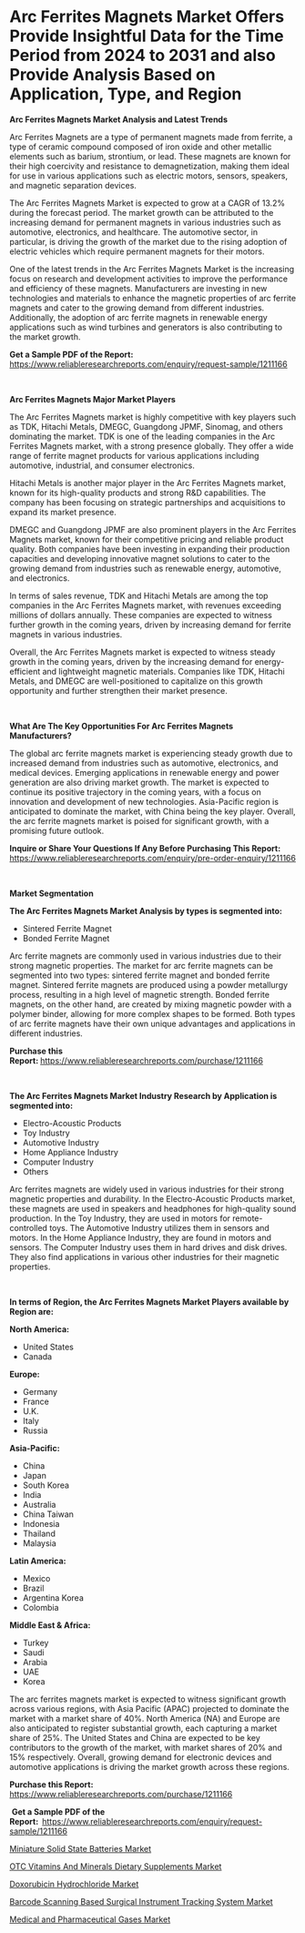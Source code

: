 <p><h1>Arc Ferrites Magnets Market Offers Provide Insightful Data for the Time Period from 2024 to 2031 and also Provide Analysis Based on Application, Type, and Region</h1></p><p><strong>Arc Ferrites Magnets Market Analysis and Latest Trends</strong></p>
<p><p>Arc Ferrites Magnets are a type of permanent magnets made from ferrite, a type of ceramic compound composed of iron oxide and other metallic elements such as barium, strontium, or lead. These magnets are known for their high coercivity and resistance to demagnetization, making them ideal for use in various applications such as electric motors, sensors, speakers, and magnetic separation devices.</p><p>The Arc Ferrites Magnets Market is expected to grow at a CAGR of 13.2% during the forecast period. The market growth can be attributed to the increasing demand for permanent magnets in various industries such as automotive, electronics, and healthcare. The automotive sector, in particular, is driving the growth of the market due to the rising adoption of electric vehicles which require permanent magnets for their motors.</p><p>One of the latest trends in the Arc Ferrites Magnets Market is the increasing focus on research and development activities to improve the performance and efficiency of these magnets. Manufacturers are investing in new technologies and materials to enhance the magnetic properties of arc ferrite magnets and cater to the growing demand from different industries. Additionally, the adoption of arc ferrite magnets in renewable energy applications such as wind turbines and generators is also contributing to the market growth.</p></p>
<p><strong>Get a Sample PDF of the Report:&nbsp;</strong> <a href="https://www.reliableresearchreports.com/enquiry/request-sample/1211166">https://www.reliableresearchreports.com/enquiry/request-sample/1211166</a></p>
<p>&nbsp;</p>
<p><strong>Arc Ferrites Magnets Major Market Players</strong></p>
<p><p>The Arc Ferrites Magnets market is highly competitive with key players such as TDK, Hitachi Metals, DMEGC, Guangdong JPMF, Sinomag, and others dominating the market. TDK is one of the leading companies in the Arc Ferrites Magnets market, with a strong presence globally. They offer a wide range of ferrite magnet products for various applications including automotive, industrial, and consumer electronics.</p><p>Hitachi Metals is another major player in the Arc Ferrites Magnets market, known for its high-quality products and strong R&D capabilities. The company has been focusing on strategic partnerships and acquisitions to expand its market presence.</p><p>DMEGC and Guangdong JPMF are also prominent players in the Arc Ferrites Magnets market, known for their competitive pricing and reliable product quality. Both companies have been investing in expanding their production capacities and developing innovative magnet solutions to cater to the growing demand from industries such as renewable energy, automotive, and electronics.</p><p>In terms of sales revenue, TDK and Hitachi Metals are among the top companies in the Arc Ferrites Magnets market, with revenues exceeding millions of dollars annually. These companies are expected to witness further growth in the coming years, driven by increasing demand for ferrite magnets in various industries.</p><p>Overall, the Arc Ferrites Magnets market is expected to witness steady growth in the coming years, driven by the increasing demand for energy-efficient and lightweight magnetic materials. Companies like TDK, Hitachi Metals, and DMEGC are well-positioned to capitalize on this growth opportunity and further strengthen their market presence.</p></p>
<p>&nbsp;</p>
<p><strong>What Are The Key Opportunities For Arc Ferrites Magnets Manufacturers?</strong></p>
<p><p>The global arc ferrite magnets market is experiencing steady growth due to increased demand from industries such as automotive, electronics, and medical devices. Emerging applications in renewable energy and power generation are also driving market growth. The market is expected to continue its positive trajectory in the coming years, with a focus on innovation and development of new technologies. Asia-Pacific region is anticipated to dominate the market, with China being the key player. Overall, the arc ferrite magnets market is poised for significant growth, with a promising future outlook.</p></p>
<p><strong>Inquire or Share Your Questions If Any Before Purchasing This Report:</strong> <a href="https://www.reliableresearchreports.com/enquiry/pre-order-enquiry/1211166">https://www.reliableresearchreports.com/enquiry/pre-order-enquiry/1211166</a></p>
<p>&nbsp;</p>
<p><strong>Market Segmentation</strong></p>
<p><strong>The Arc Ferrites Magnets Market Analysis by types is segmented into:</strong></p>
<p><ul><li>Sintered Ferrite Magnet</li><li>Bonded Ferrite Magnet</li></ul></p>
<p><p>Arc ferrite magnets are commonly used in various industries due to their strong magnetic properties. The market for arc ferrite magnets can be segmented into two types: sintered ferrite magnet and bonded ferrite magnet. Sintered ferrite magnets are produced using a powder metallurgy process, resulting in a high level of magnetic strength. Bonded ferrite magnets, on the other hand, are created by mixing magnetic powder with a polymer binder, allowing for more complex shapes to be formed. Both types of arc ferrite magnets have their own unique advantages and applications in different industries.</p></p>
<p><strong>Purchase this Report:&nbsp;</strong><a href="https://www.reliableresearchreports.com/purchase/1211166">https://www.reliableresearchreports.com/purchase/1211166</a></p>
<p>&nbsp;</p>
<p><strong>The Arc Ferrites Magnets Market Industry Research by Application is segmented into:</strong></p>
<p><ul><li>Electro-Acoustic Products</li><li>Toy Industry</li><li>Automotive Industry</li><li>Home Appliance Industry</li><li>Computer Industry</li><li>Others</li></ul></p>
<p><p>Arc ferrites magnets are widely used in various industries for their strong magnetic properties and durability. In the Electro-Acoustic Products market, these magnets are used in speakers and headphones for high-quality sound production. In the Toy Industry, they are used in motors for remote-controlled toys. The Automotive Industry utilizes them in sensors and motors. In the Home Appliance Industry, they are found in motors and sensors. The Computer Industry uses them in hard drives and disk drives. They also find applications in various other industries for their magnetic properties.</p></p>
<p>&nbsp;</p>
<p><strong>In terms of Region, the Arc Ferrites Magnets Market Players available by Region are:</strong></p>
<p>
    <p> <strong> North America: </strong>
        <ul>
            <li>United States</li>
            <li>Canada</li>
        </ul>
        </p> 
    <p> <strong> Europe: </strong>
        <ul>
            <li>Germany</li>
            <li>France</li>
            <li>U.K.</li>
            <li>Italy</li>
            <li>Russia</li>
        </ul>
        </p> 
    <p> <strong> Asia-Pacific: </strong>
        <ul>
            <li>China</li>
            <li>Japan</li>
            <li>South Korea</li>
            <li>India</li>
            <li>Australia</li>
            <li>China Taiwan</li>
            <li>Indonesia</li>
            <li>Thailand</li>
            <li>Malaysia</li>
        </ul>
        </p> 
    <p> <strong> Latin America: </strong>
        <ul>
            <li>Mexico</li>
            <li>Brazil</li>
            <li>Argentina Korea</li>
            <li>Colombia</li>
        </ul>
        </p> 
    <p> <strong> Middle East & Africa: </strong>
        <ul>
            <li>Turkey</li>
            <li>Saudi</li>
            <li>Arabia</li>
            <li>UAE</li>
            <li>Korea</li>
        </ul>
    </p>
    </p>
<p><p>The arc ferrites magnets market is expected to witness significant growth across various regions, with Asia Pacific (APAC) projected to dominate the market with a market share of 40%. North America (NA) and Europe are also anticipated to register substantial growth, each capturing a market share of 25%. The United States and China are expected to be key contributors to the growth of the market, with market shares of 20% and 15% respectively. Overall, growing demand for electronic devices and automotive applications is driving the market growth across these regions.</p></p>
<p><strong>Purchase this Report: </strong><a href="https://www.reliableresearchreports.com/purchase/1211166">https://www.reliableresearchreports.com/purchase/1211166</a></p>
<p>&nbsp;<strong>Get a Sample PDF of the Report:&nbsp;&nbsp;</strong><a href="https://www.reliableresearchreports.com/enquiry/request-sample/1211166">https://www.reliableresearchreports.com/enquiry/request-sample/1211166</a></p>
<p><strong></strong></p>
<p><p><a href="https://github.com/tamvrosiya/Market-Research-Report-List-2/blob/main/miniature-solid-state-batteries-market.md">Miniature Solid State Batteries Market</a></p><p><a href="https://medium.com/p/155f3b11595e/edit">OTC Vitamins And Minerals Dietary Supplements Market</a></p><p><a href="https://github.com/changoleonlaverguenzanoexiste/Market-Research-Report-List-2/blob/main/doxorubicin-hydrochloride-market.md">Doxorubicin Hydrochloride Market</a></p><p><a href="https://medium.com/@karenglover656/barcode-scanning-based-surgical-instrument-tracking-system-market-size-and-market-trends-complete-e0eee9bfd91a">Barcode Scanning Based Surgical Instrument Tracking System Market</a></p><p><a href="https://medium.com/@stephenwilson4547/medical-and-pharmaceutical-gases-market-size-cagr-trends-2024-2030-fd51b82ce0be">Medical and Pharmaceutical Gases Market</a></p></p>